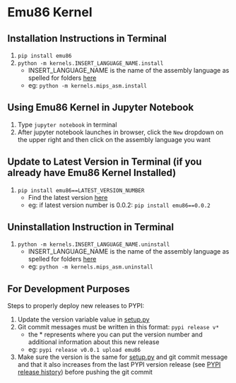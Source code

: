# Emu86 Kernel
## Installation Instructions in Terminal
1. `pip install emu86`
2. `python -m kernels.INSERT_LANGUAGE_NAME.install`
    - INSERT_LANGUAGE_NAME is the name of the assembly language as spelled for folders [here](https://github.com/gcallah/Emu86/tree/master/kernels)
    - eg: `python -m kernels.mips_asm.install`
## Using Emu86 Kernel in Jupyter Notebook
1. Type `jupyter notebook` in terminal
2. After jupyter notebook launches in browser, click the `New` dropdown on the upper right and then click on the assembly language you want
## Update to Latest Version in Terminal (if you already have Emu86 Kernel Installed)
1. `pip install emu86==LATEST_VERSION_NUMBER`
    - Find the latest version [here](https://pypi.org/project/emu86/#history) 
    - eg: if latest version number is 0.0.2: `pip install emu86==0.0.2`
## Uninstallation Instruction in Terminal
1. `python -m kernels.INSERT_LANGUAGE_NAME.uninstall`
    - INSERT_LANGUAGE_NAME is the name of the assembly language as spelled for folders [here](https://github.com/gcallah/Emu86/tree/master/kernels)
    - eg: `python -m kernels.mips_asm.uninstall`
## For Development Purposes
Steps to properly deploy new releases to PYPI:
1. Update the version variable value in [setup.py](https://github.com/gcallah/Emu86/blob/master/setup.py)
2. Git commit messages must be written in this format: `pypi release v*`
    - the * represents where you can put the version number and additional information about this new release
    - eg: `pypi release v0.0.1 upload emu86`
3.  Make sure the version is the same for [setup.py](https://github.com/gcallah/Emu86/blob/master/setup.py) and git commit message and that it also increases from the last PYPI version release (see [PYPI release history](https://pypi.org/project/emu86/#history)) before pushing the git commit 


